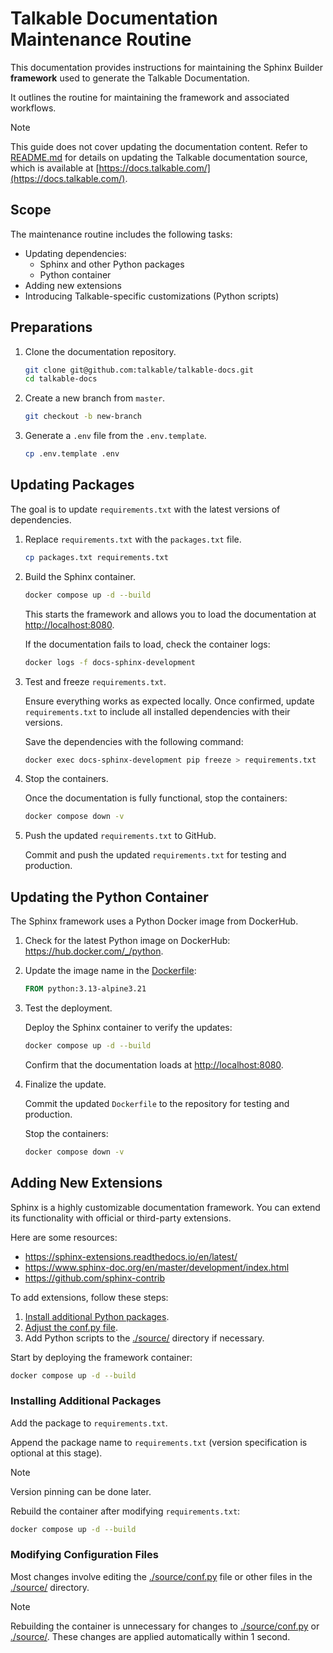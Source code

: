 # Talkable Documentation Maintenance Routine

This documentation provides instructions for maintaining the Sphinx Builder **framework** used to generate the Talkable Documentation.

It outlines the routine for maintaining the framework and associated workflows.

> [!NOTE]
> This guide does not cover updating the documentation content.
> Refer to [README.md](README.md) for details on updating the Talkable documentation source, which is available at [https://docs.talkable.com/](https://docs.talkable.com/).

## Scope

The maintenance routine includes the following tasks:

- Updating dependencies:
  - Sphinx and other Python packages
  - Python container
- Adding new extensions
- Introducing Talkable-specific customizations (Python scripts)

## Preparations

1. Clone the documentation repository.

    ```bash
    git clone git@github.com:talkable/talkable-docs.git
    cd talkable-docs
    ```

2. Create a new branch from `master`.

    ```bash
    git checkout -b new-branch
    ```

3. Generate a `.env` file from the `.env.template`.

    ```bash
    cp .env.template .env
    ```

## Updating Packages

The goal is to update `requirements.txt` with the latest versions of dependencies.

1. Replace `requirements.txt` with the `packages.txt` file.

    ```bash
    cp packages.txt requirements.txt
    ```

2. Build the Sphinx container.

    ```bash
    docker compose up -d --build
    ```

    This starts the framework and allows you to load the documentation at <http://localhost:8080>.

    If the documentation fails to load, check the container logs:

    ```bash
    docker logs -f docs-sphinx-development
    ```

3. Test and freeze `requirements.txt`.

    Ensure everything works as expected locally. Once confirmed, update `requirements.txt` to include all installed dependencies with their versions.

    Save the dependencies with the following command:

    ```bash
    docker exec docs-sphinx-development pip freeze > requirements.txt
    ```

4. Stop the containers.

    Once the documentation is fully functional, stop the containers:

    ```bash
    docker compose down -v
    ```

5. Push the updated `requirements.txt` to GitHub.

    Commit and push the updated `requirements.txt` for testing and production.

## Updating the Python Container

The Sphinx framework uses a Python Docker image from DockerHub.

1. Check for the latest Python image on DockerHub: <https://hub.docker.com/_/python>.

2. Update the image name in the [Dockerfile](./Dockerfile):

    ```dockerfile
    FROM python:3.13-alpine3.21
    ```

3. Test the deployment.

    Deploy the Sphinx container to verify the updates:

    ```bash
    docker compose up -d --build
    ```

    Confirm that the documentation loads at <http://localhost:8080>.

4. Finalize the update.

    Commit the updated `Dockerfile` to the repository for testing and production.

    Stop the containers:

    ```bash
    docker compose down -v
    ```

## Adding New Extensions

Sphinx is a highly customizable documentation framework. You can extend its functionality with official or third-party extensions.

Here are some resources:

- <https://sphinx-extensions.readthedocs.io/en/latest/>
- <https://www.sphinx-doc.org/en/master/development/index.html>
- <https://github.com/sphinx-contrib>

To add extensions, follow these steps:

1. [Install additional Python packages](#installing-additional-packages).
2. [Adjust the conf.py file](#modifying-configuration-files).
3. Add Python scripts to the [./source/](./source/) directory if necessary.

Start by deploying the framework container:

```bash
docker compose up -d --build
```

### Installing Additional Packages

Add the package to `requirements.txt`.

Append the package name to `requirements.txt` (version specification is optional at this stage).

> [!NOTE]
> Version pinning can be done later.

Rebuild the container after modifying `requirements.txt`:

```bash
docker compose up -d --build
```

### Modifying Configuration Files

Most changes involve editing the [./source/conf.py](./source/conf.py) file or other files in the [./source/](./source/) directory.

> [!NOTE]
> Rebuilding the container is unnecessary for changes to [./source/conf.py](./source/conf.py) or [./source/](./source/). These changes are applied automatically within 1 second.
